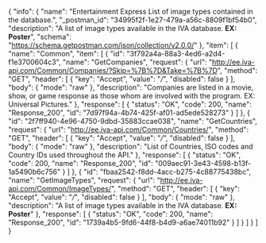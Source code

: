 {
  "info": {
    "name": "Entertainment Express List of image types contained in the database.",
    "_postman_id": "34995f2f-1e27-479a-a56c-8809f1bf54b0",
    "description": "A list of image types available in the IVA database. **EX: Poster**",
    "schema": "https://schema.getpostman.com/json/collection/v2.0.0/"
  },
  "item": [
    {
      "name": "Common",
      "item": [
        {
          "id": "3f792a4a-88a3-4ed6-a2d4-f1e3700604c3",
          "name": "GetCompanies",
          "request": {
            "url": "http://ee.iva-api.com/Common/Companies/?Skip=%7B%7D&Take=%7B%7D",
            "method": "GET",
            "header": [
              {
                "key": "Accept",
                "value": "*/*",
                "disabled": false
              }
            ],
            "body": {
              "mode": "raw"
            },
            "description": "Companies are listed in a movie, show, or game response as those whom are involved with the program.  EX: Universal Pictures."
          },
          "response": [
            {
              "status": "OK",
              "code": 200,
              "name": "Response_200",
              "id": "7d97f94a-4b74-425f-af01-ad5ede528273"
            }
          ]
        },
        {
          "id": "2f7ff940-4e96-4750-9dbd-35883ccae038",
          "name": "GetCountries",
          "request": {
            "url": "http://ee.iva-api.com/Common/Countries/",
            "method": "GET",
            "header": [
              {
                "key": "Accept",
                "value": "*/*",
                "disabled": false
              }
            ],
            "body": {
              "mode": "raw"
            },
            "description": "List of Countries, ISO codes and Country IDs used throughout the API."
          },
          "response": [
            {
              "status": "OK",
              "code": 200,
              "name": "Response_200",
              "id": "009aec91-3e43-4598-b13f-1a5490b6c756"
            }
          ]
        },
        {
          "id": "fbaa2542-f8dd-4acc-b275-4c88775438bc",
          "name": "GetImageTypes",
          "request": {
            "url": "http://ee.iva-api.com/Common/ImageTypes/",
            "method": "GET",
            "header": [
              {
                "key": "Accept",
                "value": "*/*",
                "disabled": false
              }
            ],
            "body": {
              "mode": "raw"
            },
            "description": "A list of image types available in the IVA database. **EX: Poster**"
          },
          "response": [
            {
              "status": "OK",
              "code": 200,
              "name": "Response_200",
              "id": "1739a4b5-9fd6-44f8-b4d9-a6ae74011b92"
            }
          ]
        }
      ]
    }
  ]
}